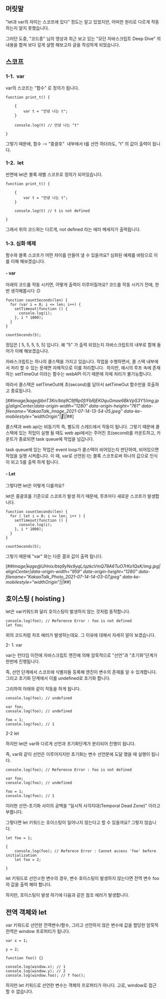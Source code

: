 ## **머릿말**

"let과 var의 차이는 스코프에 있다" 정도는 알고 있었지만, 어떠한 원리로 다르게 작동하는지 알지 못했습니다.

그러던 도중, "코드종" 님의 영상과 최근 보고 있는 "모던 자바스크립트 Deep Dive" 의 내용을 합쳐 보다 깊게 설명 해보고자 글을 작성하게 되었습니다.

## **스코프**

### **1-1.  var**

var의 스코프는 "함수" 로 정의가 됩니다.

```
function print_t() {

    {
    	var t = "안녕 나는 t";
    }

    console.log(t) // 안녕 나는 "t"

}
```

그렇기 때문에, 함수 -> "중괄호"  내부에서 t를 선언 하더라도, "t" 의 값이 출력이 됩니다.

### **1-2.  let**

반면에 let은 블록 레벨 스코프로 정의가 되어있습니다.

```
function print_t() {

    {
    	var t = "안녕 나는 t";
    }

    console.log(t) // t is not defined

}
```

그래서 위의 코드와는 다르게, not defined 라는 에러 메세지가 출력됩니다.

### **1-3. 심화 예제**

함수와 블록 스코프가 어떤 차이를 만들어 낼 수 있을까요? 심화된 예제를 바탕으로 이를 이해 해보겠습니다.

#### **\- var**

아래의 코드를 작동 시키면, 어떻게 출력이 이루어질까요? 코드를 작동 시키기 전에, 한번 생각해봅시다 :D

```
function countSeconds(len) {
  for (var i = 0; i <= len; i++) {
    setTimeout(function () {
      console.log(i);
    }, i * 1000);
  }
}

countSeconds(5);
```

정답은 \[ 5, 5, 5, 5, 5\] 입니다. 왜 "5" 가 출력 되었는지 자바스크립트의 내부로 함께 들어가 이해 해보겠습니다.

자바스크립트는 하나의 콜스택을 가지고 있습니다. 작업을 수행하면서, 콜 스택 내부에서 처리 할 수 있는 문제면 자체적으로 이를 처리합니다.  하지만, 예시의 루프 속에 존재하는 setTimeOut 이라는 함수는 webAPI 이기 때문에 자체 처리가 불가능합니다.

따라서 콜스택은 setTimeOut에 초(second)를 담아서 setTimeOut 함수만을 호출하고 종료됩니다.

[##_Image|kage@bnT3Kn/btq9C9fRp0f/FbRjEK0quGmae6BkVpS3Y1/img.jpg|alignCenter|data-origin-width="1280" data-origin-height="761" data-filename="KakaoTalk_Image_2021-07-14-13-54-05.jpeg" data-ke-mobilestyle="widthOrigin"|||_##]

콜스택과 web api는 비동기적 즉, 별도의 스레드에서 작동이 됩니다. 그렇기 때문에 콜스택에 있는 작업이 실행 될 때도 web api에서는 주어진 초(second)를 카운트하고, 카운트가 종료되면 task queue에 작업을 넘깁니다.

task queue에 있는 작업은 event loop가 콜스택이 비어있는지 판단하여, 비어있으면 작업을 실행 시켜줍니다. 이 때, var로 선언된 I는 블록 스코프로써 하나의 값으로 인식이 되고 5를 출력 하게 됩니다.

#### **\- Let**

그렇다면 let은 어떻게 다를까요?

let은 중괄호를 기준으로 스코프가 발생 하기 때문에, 루프마다 새로운 스코프가 발생합니다.

```
function countSeconds(len) {
  for ( let i = 0; i <= len; i++ ) {
    setTimeout(function () {
      console.log(i);
    }, i * 1000);
  }
}

countSeconds(5);
```

그렇기 때문에 "var" 와는 다른 결과 값이 출력 됩니다.

[##_Image|kage@UHnix/btq9yNx9yqL/qzkcVmQ79A6TuO7rKo1QsK/img.jpg|alignCenter|data-origin-width="959" data-origin-height="1280" data-filename="KakaoTalk_Photo_2021-07-14-14-03-07.jpeg" data-ke-mobilestyle="widthOrigin"|||_##]

## **호이스팅 ( hoisting )**

let은 var키워드와 달리 호이스팅이 발생하지 않는 것처럼 동작합니다.

```
console.log(foo); // Reference Error : foo is not defined
let foo;
```

위의 코드처럼 차조 에러가 발생하는데요. 그 이유에 대해서 자세히 알아 보겠습니다.

2- 1. var

var는 런타임 이전에 자바스크립트 엔진에 의해 암묵적으로 "선언"과 "초기화"단계가 한번에 진행됩니다.

즉, 선언 단계에서 스코프에 식별자들 등록해 엔진이 변수의 존재를 알 수 있게합니다. 그리고 초기화 단계에서 이를 undefined로 초기화 합니다.

그리하여 아래와 같이 작동을 하게 됩니다.

```
console.log(foo); // undefined

var foo;
console.log(foo); // undefined

foo = 1;
console.log(foo); // 1
```

2-2 let

하지만 let은 var와 다르게 선언과 초기화단계가 분리되어 진행이 됩니다.

즉, var와 같이 선언은 이루어지지만 초기화는 변수 선언문에 도달 했을 때 실행이 됩니다.

```
console.log(foo); // Reference Error : foo is not defined

var foo;
console.log(foo); // undefined

foo = 1;
console.log(foo); // 1
```

이러한 선언-초기화 사이의 공백을 "일시적 사각지대(Temporal Dead Zone)" 이라고 부릅니다.

그렇다면 let 키워드는 호이스팅이 일어나지 않는다고 할 수 있을까요? 그렇지 않습니다.

```
let foo = 1;

{
    console.log(foo); // Referece Error : Cannot access 'foo' before initialization
    let foo = 2;

}
```

let 키워드로 선언ㄹ한 변수의 경우, 변수 호이스팅이 발생하지 않는다면 전역 변수 foo의 값을 출력 해야 합니다.

하지만, 호이스팅이 발생 하기에 다음과 같은 참조 에러가 발생합니다.

## **전역 객체와 let**

var 키워드로 선언한 전역변수/함수, 그리고 선언하지 않은 변수에 값을 할당한 암묵적 전역은 window 프로퍼티가 됩니다.

```
var x = 1;

y = 2;

function foo() {}

console.log(window.x); // 1
console.log(window.y); // 2
console.log(window.foo); // f foo();
```

하지만 let 키워드로 선언한 변수는 객체의 프로퍼티가 아니다. 고로, window로 접근 할 수 없습니다.

